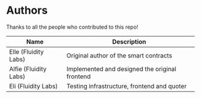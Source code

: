 
# Authors

Thanks to all the people who contributed to this repo!

|          Name         |                  Description                   |
|-----------------------|------------------------------------------------|
| Elle (Fluidity Labs)  | Original author of the smart contracts         |
| Alfie (Fluidity Labs) | Implemented and designed the original frontend |
| Eli (Fluidity Labs)   | Testing infrastructure, frontend and quoter    |
